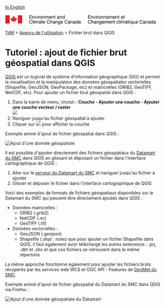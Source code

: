 [In English](tutorial_raw-data_QGIS_en.md)

![ECCC logo](../img_eccc-logo.png)

[TdM](../readme_fr.md) > [Aperçu de l'utilisation](readme_fr.md) > Fichier brut dans QGIS

# Tutoriel : ajout de fichier brut géospatial dans QGIS

[QGIS](https://qgis.org) est un logiciel de système d'information géographique (SIG) et permet la visualisation et la manipulation des données géospatiales vectorielles (Shapefile, GeoJSON, GeoPackage, etc) et matricielles (GRIB2, GeoTIFF, NetCDF, etc). Pour ajouter un fichier brut géospatial dans QGIS :

1. Dans la barre de menu, choisir : <b>Couche - Ajouter une couche - Ajouter une couche vecteur / raster</b><br> <img src="https://collaboration.cmc.ec.gc.ca/cmc/cmos/public_doc/usage/images_QGIS/qgis_add-layer_fr.png" width=60%>
2. Naviguer jusqu'au fichier géospatial à ajouter
3. Cliquer sur <img src="https://collaboration.cmc.ec.gc.ca/cmc/cmos/public_doc/usage/images_QGIS/qgis_button-add_fr.png" width=5%> pour afficher la couche

Exemple animé d'ajout de fichier géospatial dans QGIS :

![Ajout d'une donnée géospatiale](https://collaboration.cmc.ec.gc.ca/cmc/cmos/public_doc/usage/images_QGIS/qgis_add-raw-file_fr.gif)

Il est possible d'ajouter directement des fichiers géospatiaux du [Datamart du SMC](../msc-datamart/readme_fr.md) dans QGIS en glissant et déposant un fichier dans l'interface cartographique de QGIS :

1. Aller sur le [serveur du Datamart du SMC](https://dd.meteo.gc.ca) et naviguer jusqu'au fichier à ajouter
2. Glisser et déposer le fichier dans l'interface cartographique de QGIS

Voici des exemples de formats de fichiers géospatiaux disponibles sur le Datamart du SMC qui peuvent être directement ajoutés dans QGIS :

* Données matricielles :
    * GRIB2 (.grib2)
    * NetCDF (.nc)
    * GeoTIFF (.tif)
* Données vectorielles :
    * GeoJSON (.geojson)
    * Shapefile (.shp) : notez que pour ajouter un fichier Shapefile dans QGIS, il faut également avoir téléchargé les autres extensions : .prj, .dbf et .shx et que ces fichiers se retrouvent dans le même répertoire

La même approche fonctionne également pour ajouter les fichiers bruts récupérés par les services web WCS et OGC API - Features de [GeoMet du SMC](../msc-geomet/readme_fr.md).

Exemple animé d'ajout de fichier géospatial du Datamart du SMC dans QGIS via Firefox :

![Ajout d'une donnée géospatiale du Datamart](https://collaboration.cmc.ec.gc.ca/cmc/cmos/public_doc/usage/images_QGIS/qgis_add-raw-file-from-dd_fr.gif)
